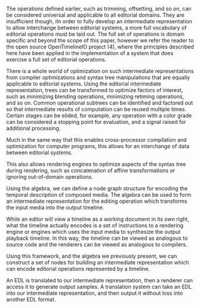 

The operations defined earlier, such as trimming, offsetting, and so on, can be considered universal and applicable to all editorial domains. They are insufficient though, iIn order to fully develop an intermediate representation to allow interchange between editorial systems, a more full vocabulary of editorial operations must be laid out. The full set of operations is domain specific and beyond the scope of this paper, however we refer the reader to the open source OpenTimelineIO project (4), where the principles described here have been applied in the implementation of a system that does exercise a full set of editorial operations.

There is a whole world of optimization on such intermediate representations from compiler optimizations and syntax tree manipulations that are equally applicable to editorial systems. Using the editorial intermediate representation, trees can be transformed to optimize factors of interest, such as minimizing blending operations, minimizing retiming operations, and so on. Common operational subtrees can be identified and factored out so that intermediate  results of computation can be reused multiple times. Certain stages can be elided, for example, any operation with a color grade can be considered a stopping point for evaluation, and a signal raised for additional processing.


Much in the same way that this enables cross-processor compilation and optimization for computer programs, this allows for an interchange of data between editorial systems.

This also allows rendering engines to optimize aspects of the syntax tree during rendering, such as concatenation of affine transformations or ignoring out-of-domain operations.



Using the algebra, we can define a node graph structure for encoding the temporal description of composed media. The algebra can be used to form an intermediate representation for the editing operation which transforms the input media into the output timeline.

While an editor will view a timeline as a working document in its own right, what the timeline actually encodes is a set of instructions to a rendering engine or engines which uses the input media to synthesize the output playback timeline.  In this way, the timeline can be viewed as analogous to source code and the renderers can be viewed as analogous to compilers.  

Using this framework, and the algebra we previously present, we can construct a set of nodes for building an intermediate representation which can encode editorial operations represented by a timeline.  

An EDL is translated to our intermediate representation, then a renderer can access it to generate output samples. A translation system can take an EDL into our intermediate representation, and then output it without loss into another EDL format. 


